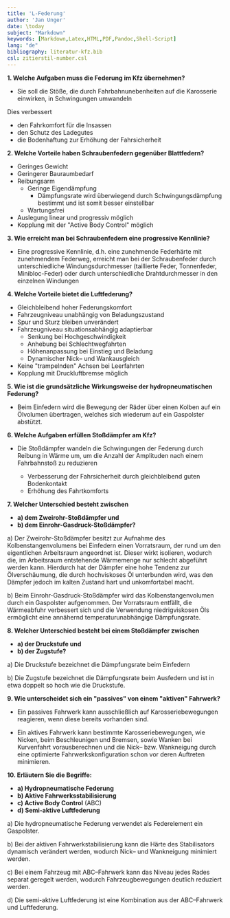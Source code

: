 ```yaml
---
title: 'L-Federung'
author: 'Jan Unger'
date: \today
subject: "Markdown"
keywords: [Markdown,Latex,HTML,PDF,Pandoc,Shell-Script]
lang: "de"
bibliography: literatur-kfz.bib 
csl: zitierstil-number.csl
---
```

<!--------------------------------------------------+
ju 25-12-22 Federung
+--------------------------------------------------->

**1. Welche Aufgaben muss die Federung im Kfz übernehmen?**

- Sie soll die Stöße, die durch Fahrbahnunebenheiten auf die Karosserie einwirken, in Schwingungen umwandeln

Dies verbessert

- den Fahrkomfort für die Insassen
- den Schutz des Ladegutes
- die Bodenhaftung zur Erhöhung der Fahrsicherheit

**2. Welche Vorteile haben Schraubenfedern gegenüber Blattfedern?**

- Geringes Gewicht
- Geringerer Bauraumbedarf
- Reibungsarm
    - Geringe Eigendämpfung
        - Dämpfungsrate wird überwiegend durch Schwingungsdämpfung bestimmt und ist somit besser einstellbar
    - Wartungsfrei
- Auslegung linear und progressiv möglich
- Kopplung mit der "Active Body Control" möglich


**3. Wie erreicht man bei Schraubenfedern eine progressive Kennlinie?**

- Eine progressive Kennlinie, d.h. eine zunehmende Federhärte mit zunehmendem Federweg, erreicht man bei der Schraubenfeder durch unterschiedliche Windungsdurchmesser (taillierte Feder, Tonnenfeder, Minibloc-Feder) oder durch unterschiedliche Drahtdurchmesser in den einzelnen Windungen


**4. Welche Vorteile bietet die Luftfederung?**

- Gleichbleibend hoher Federungskomfort
- Fahrzeugniveau unabhängig von Beladungszustand
- Spur und Sturz bleiben unverändert
- Fahrzeugniveau situationsabhängig adaptierbar
    - Senkung bei Hochgeschwindigkeit
    - Anhebung bei Schlechtwegfahrten
    - Höhenanpassung bei Einstieg und Beladung
    - Dynamischer Nick– und Wankausgleich
- Keine "trampelnden" Achsen bei Leerfahrten
- Kopplung mit Druckluftbremse möglich

**5. Wie ist die grundsätzliche Wirkungsweise der hydropneumatischen Federung?**

- Beim Einfedern wird die Bewegung der Räder über einen Kolben auf ein Ölvolumen übertragen, welches sich wiederum auf ein Gaspolster abstützt.


**6. Welche Aufgaben erfüllen Stoßdämpfer am Kfz?**

- Die Stoßdämpfer wandeln die Schwingungen der Federung durch Reibung in Wärme um, um die Anzahl der Amplituden nach einem Fahrbahnstoß zu reduzieren

    - Verbesserung der Fahrsicherheit durch gleichbleibend guten Bodenkontakt
    - Erhöhung des Fahrtkomforts

**7. Welcher Unterschied besteht zwischen**

- **a) dem Zweirohr-Stoßdämpfer und**
- **b) dem Einrohr-Gasdruck-Stoßdämpfer?**

a) Der Zweirohr-Stoßdämpfer besitzt zur Aufnahme des Kolbenstangenvolumens bei Einfedern einen Vorratsraum, der rund um den eigentlichen Arbeitsraum angeordnet ist.
Dieser wirkt isolieren, wodurch die, im Arbeitsraum entstehende Wärmemenge nur schlecht abgeführt werden kann.
Hierdurch hat der Dämpfer eine hohe Tendenz zur Ölverschäumung, die durch hochviskoses Öl unterbunden wird, was den Dämpfer jedoch im kalten Zustand hart und unkomfortabel macht.

b) Beim Einrohr-Gasdruck-Stoßdämpfer wird das Kolbenstangenvolumen durch ein Gaspolster aufgenommen.
Der Vorratsraum entfällt, die Wärmeabfuhr verbessert sich und die Verwendung niedrigviskosen Öls ermöglicht eine annähernd temperaturunabhängige Dämpfungsrate.


**8. Welcher Unterschied besteht bei einem Stoßdämpfer zwischen**

- **a) der Druckstufe und**
- **b) der Zugstufe?**

a) Die Druckstufe bezeichnet die Dämpfungsrate beim Einfedern

b) Die Zugstufe bezeichnet die Dämpfungsrate beim Ausfedern und ist in etwa doppelt so hoch wie die Druckstufe.

**9. Wie unterscheidet sich ein "passives" von einem "aktiven" Fahrwerk?**

- Ein passives Fahrwerk kann ausschließlich auf Karosseriebewegungen reagieren, wenn diese bereits vorhanden sind.

- Ein aktives Fahrwerk kann bestimmte Karosseriebewegungen, wie Nicken, beim Beschleunigen und Bremsen, sowie Wanken bei Kurvenfahrt vorausberechnen und die Nick– bzw. Wankneigung durch eine optimierte Fahrwerkskonfiguration schon vor deren Auftreten minimieren.


**10. Erläutern Sie die Begriffe:**

- **a) Hydropneumatische Federung**
- **b) Aktive Fahrwerksstabilisierung**
- **c) Active Body Control** (ABC)
- **d) Semi-aktive Luftfederung**

a) Die hydropneumatische Federung verwendet als Federelement ein Gaspolster.

b) Bei der aktiven Fahrwerkstabilisierung kann die Härte des Stabilisators dynamisch verändert werden, wodurch Nick– und Wankneigung minimiert werden.

c) Bei einem Fahrzeug mit ABC–Fahrwerk kann das Niveau jedes Rades separat geregelt werden, wodurch Fahrzeugbewegungen deutlich reduziert werden.

d) Die semi-aktive Luftfederung ist eine Kombination aus der ABC–Fahrwerk und Luftfederung.